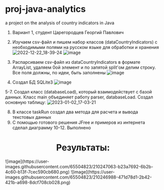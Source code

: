 # proj-java-analytics
a project on the analysis of country indicators in Java


1. Вариант 1, студент Царегородцев Георгий Павлович
2. Изучаем csv-файл и пишем набор классов (dataCountryIndicators) с необходимыми полями на русском языке для обработки и хранения
![2022-12-22_18-39-24](https://user-images.githubusercontent.com/65504823/209146999-d52e1bbf-f0ef-488c-9246-e93bbbe7f9a3.png)
![image](https://user-images.githubusercontent.com/65504823/209147116-e55f0837-6fdc-4a41-92f0-7add5f8e77aa.png)


3. Распарсиваем csv-файл из dataCountryIndicators в формате ArrayList, удаляем 0ой элемент и по запятой split'ом делим строку. Все поля должны, по идеи, быть заполнены
![image](https://user-images.githubusercontent.com/65504823/209153644-c1674117-c11c-4b51-9c1d-2cc4ac864646.png)


4. Создал БД SQLite3 
![image](https://user-images.githubusercontent.com/65504823/209507195-da1cc5c6-b4ff-4299-8167-439d2a284f7d.png)

5-7. Создал класс (databaseLoad), который взаимодействует с базой данных. Класс main объединяет работу parser, databaseLoad. Создал основную таблицу:
![2023-01-02_17-03-21](https://user-images.githubusercontent.com/65504823/210246285-04264e98-b135-426f-b619-94e1588faef3.png)

8. В классе taskRun создал два метода для расчета и вывода текстовых данных
9. С помощью готового решения JFree и примеров из интернета сделал диаграмму
10-12. Выполнено

<h1 align="center">Результаты:</h1> 
![image](https://user-images.githubusercontent.com/65504823/210247063-b23a7692-6b2b-4c60-b13f-7cec590cb680.png)
![image](https://user-images.githubusercontent.com/65504823/210246988-471d78d1-2b42-421b-a698-8dcf708cb028.png)
